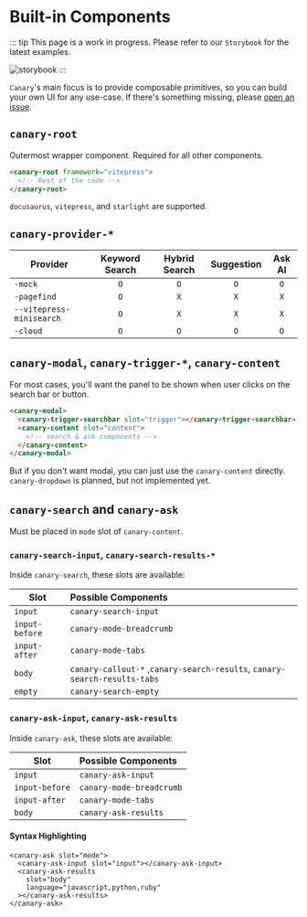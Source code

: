 # Built-in Components

::: tip
This page is a work in progress.
Please refer to our `Storybook` for the latest examples.

![storybook](https://raw.githubusercontent.com/storybooks/brand/master/badge/badge-storybook.svg)
:::

`Canary`'s main focus is to provide composable primitives, so you can build your own UI for any use-case.
If there's something missing, please [open an issue](https://github.com/fastrepl/canary/issues/new).

## `canary-root`

Outermost wrapper component. Required for all other components.

```html
<canary-root framework="vitepress">
  <!-- Rest of the code -->
</canary-root>
```

`docusaurus`, `vitepress`, and `starlight` are supported.

## `canary-provider-*`

| Provider                 | Keyword Search | Hybrid Search | Suggestion | Ask AI |
| ------------------------ | :------------: | :-----------: | :--------: | :----: |
| `-mock`                  |      `O`       |      `O`      |    `O`     |  `O`   |
| `-pagefind`              |      `O`       |      `X`      |    `X`     |  `X`   |
| `--vitepress-minisearch` |      `O`       |      `X`      |    `X`     |  `X`   |
| `-cloud`                 |      `O`       |      `O`      |    `O`     |  `O`   |

## `canary-modal`, `canary-trigger-*`, `canary-content`

For most cases, you'll want the panel to be shown when user clicks on the search bar or button.

```html
<canary-modal>
  <canary-trigger-searchbar slot="trigger"></canary-trigger-searchbar>
  <canary-content slot="content">
    <!-- search & ask components -->
  </canary-content>
</canary-modal>
```

But if you don't want modal, you can just use the `canary-content` directly. `canary-dropdown` is planned, but not implemented yet.

## `canary-search` and `canary-ask`

Must be placed in `mode` slot of `canary-content`.

### `canary-search-input`, `canary-search-results-*`

Inside `canary-search`, these slots are available:

| Slot           | Possible Components                                                       |
| -------------- | :------------------------------------------------------------------------ |
| `input`        | `canary-search-input`                                                     |
| `input-before` | `canary-mode-breadcrumb`                                                  |
| `input-after`  | `canary-mode-tabs`                                                        |
| `body`         | `canary-callout-*` ,`canary-search-results`, `canary-search-results-tabs` |
| `empty`        | `canary-search-empty`                                                     |

### `canary-ask-input`, `canary-ask-results`

Inside `canary-ask`, these slots are available:

| Slot           | Possible Components      |
| -------------- | :----------------------- |
| `input`        | `canary-ask-input`       |
| `input-before` | `canary-mode-breadcrumb` |
| `input-after`  | `canary-mode-tabs`       |
| `body`         | `canary-ask-results`     |

#### Syntax Highlighting

```html{5}
<canary-ask slot="mode">
  <canary-ask-input slot="input"></canary-ask-input>
  <canary-ask-results
    slot="body"
    language="javascript,python,ruby"
  ></canary-ask-results>
</canary-ask>
```
